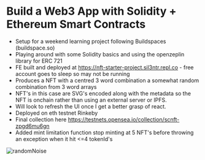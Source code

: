 # Build a Web3 App with Solidity + Ethereum Smart Contracts

* Setup for a weekend learning project following Buildspaces (buildspace.so)
* Playing around with some Solidity basics and using the openzeplin library for ERC 721
* FE built and deployed at https://nft-starter-project.sil3ntr.repl.co - free account goes to sleep so may not be running
* Produces a NFT with a centred 3 word combination a somewhat random combination from 3 word arrays
* NFT's in this case are SVG's encoded along with the metadata so the NFT is onchain rather than using an external server or IPFS.
* Will look to refresh the UI once I get a better grasp of react.
* Deployed on eth testnet Rinkeby
* Final collection here https://testnets.opensea.io/collection/scnft-zpgd6mu6gn
* Added mint limitation function stop minting at 5 NFT's before throwing an exception when it hit <=4 tokenId's

![randomNoise](https://user-images.githubusercontent.com/37803492/163331314-46f09d87-8832-4a7e-96a4-e2f161970ca1.PNG)

